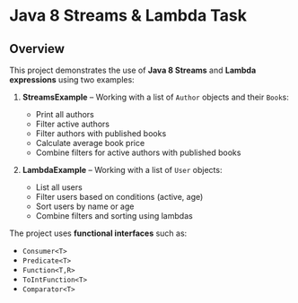 # Java 8 Streams & Lambda Task

## Overview
This project demonstrates the use of **Java 8 Streams** and **Lambda expressions** using two examples:

1. **StreamsExample** – Working with a list of `Author` objects and their `Book`s:
   - Print all authors
   - Filter active authors
   - Filter authors with published books
   - Calculate average book price
   - Combine filters for active authors with published books

2. **LambdaExample** – Working with a list of `User` objects:
   - List all users
   - Filter users based on conditions (active, age)
   - Sort users by name or age
   - Combine filters and sorting using lambdas

The project uses **functional interfaces** such as:
- `Consumer<T>`
- `Predicate<T>`
- `Function<T,R>`
- `ToIntFunction<T>`
- `Comparator<T>`


